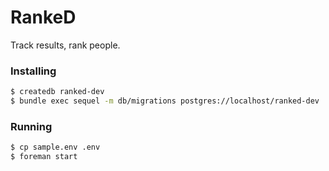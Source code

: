 # RankeD

Track results, rank people.

### Installing

```bash
$ createdb ranked-dev
$ bundle exec sequel -m db/migrations postgres://localhost/ranked-dev
```

### Running

```bash
$ cp sample.env .env
$ foreman start
```

